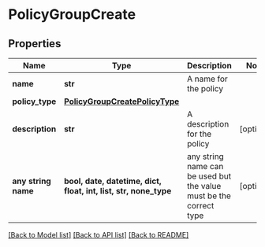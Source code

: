 # PolicyGroupCreate


## Properties
Name | Type | Description | Notes
------------ | ------------- | ------------- | -------------
**name** | **str** | A name for the policy | 
**policy_type** | [**PolicyGroupCreatePolicyType**](PolicyGroupCreatePolicyType.md) |  | 
**description** | **str** | A description for the policy | [optional] 
**any string name** | **bool, date, datetime, dict, float, int, list, str, none_type** | any string name can be used but the value must be the correct type | [optional]

[[Back to Model list]](../README.md#documentation-for-models) [[Back to API list]](../README.md#documentation-for-api-endpoints) [[Back to README]](../README.md)


